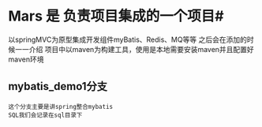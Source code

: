 # Mars 是 负责项目集成的一个项目#

以springMVC为原型集成开发组件myBatis、Redis、MQ等等  之后会在添加的时候一一介绍
项目中以maven为构建工具，使用是本地需要安装maven并且配置好maven环境

## mybatis_demo1分支
	这个分支主要是讲spring整合mybatis
	SQL我们会记录在sql目录下